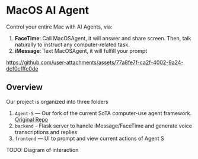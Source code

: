 # MacOS AI Agent

Control your entire Mac with AI Agents, via:

1. **FaceTime**: Call MacOSAgent, it will answer and share screen. Then, talk naturally to instruct any computer-related task.
2. **iMessage**: Text MacOSAgent, it will fulfill your prompt

https://github.com/user-attachments/assets/77a8fe7f-ca2f-4002-9a24-dcf0cfffc0de

## Overview

Our project is organized into three folders

1. `Agent-S` — Our fork of the current SoTA computer-use agent framework. [Original Repo](https://github.com/simular-ai/Agent-S)
2. `backend` - Flask server to handle iMessage/FaceTime and generate voice transcriptions and replies
3. `frontend` — UI to prompt and view current actions of Agent S

TODO: Diagram of interaction
